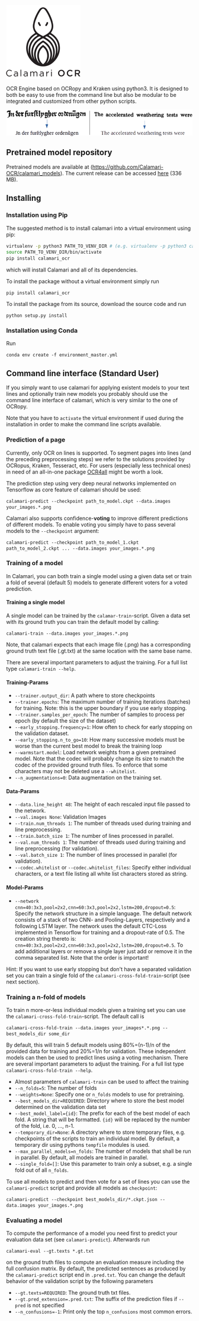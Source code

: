 
![logo](resources/logo/calamari_200.png)

OCR Engine based on OCRopy and Kraken using python3.
It is designed to both be easy to use from the command line but also be modular to be integrated and customized from other python scripts.

![preview](resources/preview.png)

##  Pretrained model repository
Pretrained models are available at (https://github.com/Calamari-OCR/calamari_models).
The current release can be accessed [here](https://github.com/Calamari-OCR/calamari_models/archive/1.0.zip) (336 MB).

## Installing
### Installation using Pip
The suggested method is to install calamari into a virtual environment using pip:
```bash
virtualenv -p python3 PATH_TO_VENV_DIR # (e.g. virtualenv -p python3 calamari_venv)
source PATH_TO_VENV_DIR/bin/activate
pip install calamari_ocr
```
which will install Calamari and all of its dependencies.

To install the package without a virtual environment simply run
```
pip install calamari_ocr
```

To install the package from its source, download the source code and run
```
python setup.py install
```

### Installation using Conda
Run
```
conda env create -f environment_master.yml
```

## Command line interface (Standard User)
If you simply want to use calamari for applying existent models to your text lines and optionally train new models you probably should use the command line interface of calamari, which is very similar to the one of OCRopy.

Note that you have to `activate` the virtual environment if used during the installation in order to make the command line scripts available.

### Prediction of a page
Currently, only OCR on lines is supported.
To segment pages into lines (and the preceding preprocessing steps) we refer to the solutions provided by OCRopus, Kraken, Tesseract, etc.
For users (especially less technical ones) in need of an all-in-one package [OCR4all](https://github.com/OCR4all) might be worth a look.

The prediction step using very deep neural networks implemented on Tensorflow as core feature of calamari should be used:
```
calamari-predict --checkpoint path_to_model.ckpt --data.images your_images.*.png
```
Calamari also supports confidence-**voting** to improve different predictions of different models.
To enable voting you simply have to pass several models to the `--checkpoint` argument:
```
calamari-predict --checkpoint path_to_model_1.ckpt path_to_model_2.ckpt ... --data.images your_images.*.png
```

### Training of a model
In Calamari, you can both train a single model using a given data set or train a fold of several (default 5) models to generate different voters for a voted prediction.

#### Training a single model
A single model can be trained by the `calamar-train`-script. Given a data set with its ground truth you can train the default model by calling:
```
calamari-train --data.images your_images.*.png
```
Note, that calamari expects that each image file (.png) has a corresponding ground truth text file (.gt.txt) at the same location with the same base name.

There are several important parameters to adjust the training. For a full list type `calamari-train --help`.

#### Training-Params
- `--trainer.output_dir`: A path where to store checkpoints
- `--trainer.epochs`: The maximum number of training iterations (batches) for training. Note: this is the upper boundary if you use early stopping.
- `--trainer.samples_per_epoch`: The number of samples to process per epoch (by default the size of the dataset)
- `--early_stopping.frequency=1`: How often to check for early stopping on the validation dataset.
- `--early_stopping.n_to_go=10`: How many successive models must be worse than the current best model to break the training loop
- `--warmstart.model`: Load network weights from a given pretrained model. Note that the codec will probably change its size to match the codec of the provided ground truth files. To enforce that some characters may not be deleted use a `--whitelist`.
- `--n_augmentations=0`: Data augmentation on the training set.

#### Data-Params
- `--data.line_height 48`: The height of each rescaled input file passed to the network.
- `--val.images None`: Validation Images
- `--train.num_threads 1`: The number of threads used during training and line preprocessing.
- `--train.batch_size 1`: The number of lines processed in parallel.
- `--val.num_threads 1`: The number of threads used during training and line preprocessing (for validation).
- `--val.batch_size 1`: The number of lines processed in parallel (for validation).
- `--codec.whitelist` or `--codec.whitelist_files`: Specify either individual characters, or a text file listing all white list characters stored as string.

#### Model-Params
- `--network cnn=40:3x3,pool=2x2,cnn=60:3x3,pool=2x2,lstm=200,dropout=0.5`: Specify the network structure in a simple language. The default network consists of a stack of two CNN- and Pooling-Layers, respectively and a following LSTM layer. The network uses the default CTC-Loss implemented in Tensorflow for training and a dropout-rate of 0.5. The creation string thereto is: `cnn=40:3x3,pool=2x2,cnn=60:3x3,pool=2x2,lstm=200,dropout=0.5`. To add additional layers or remove a single layer just add or remove it in the comma separated list. Note that the order is important!

Hint: If you want to use early stopping but don't have a separated validation set you can train a single fold of the `calamari-cross-fold-train`-script (see next section).

### Training a n-fold of models
To train n more-or-less individual models given a training set you can use the `calamari-cross-fold-train`-script. The default call is
```
calamari-cross-fold-train --data.images your_images*.*.png --best_models_dir some_dir
```
By default, this will train 5 default models using 80%=(n-1)/n of the provided data for training and 20%=1/n for validation. These independent models can then be used to predict lines using a voting mechanism.
There are several important parameters to adjust the training. For a full list type `calamari-cross-fold-train --help`.

 - Almost parameters of `calamari-train` can be used to affect the training
 - `--n_folds=5`: The number of folds
 - `--weights=None`: Specify one or `n_folds` models to use for pretraining.
 - `--best_models_dir=REQUIRED`: Directory where to store the best model determined on the validation data set
 - `--best_model_label={id}`: The prefix for each of the best model of each fold. A string that will be formatted. `{id}` will be replaced by the number of the fold, i.e. 0, ..., n-1.
 - `--temporary_dir=None`: A directory where to store temporary files, e.g. checkpoints of the scripts to train an individual model. By default, a temporary dir using pythons `tempfile` modules is used.
 - `--max_parallel_models=n_folds`: The number of models that shall be run in parallel. By default, all models are trained in parallel.
 - `--single_fold=[]`: Use this parameter to train only a subset, e.g. a single fold out of all `n_folds`.
 
 To use all models to predict and then vote for a set of lines you can use the `calamari-predict` script and provide all models as `checkpoint`:
```
calamari-predict --checkpoint best_models_dir/*.ckpt.json --data.images your_images.*.png
```

### Evaluating a model
To compute the performance of a model you need first to predict your evaluation data set (see `calamari-predict`). Afterwards run
```
calamari-eval --gt.texts *.gt.txt
```
on the ground truth files to compute an evaluation measure including the full confusion matrix. By default, the predicted sentences as produced by the `calamari-predict` script end in `.pred.txt`. You can change the default behavior of the validation script by the following parameters

 - `--gt.texts=REQUIRED`: The ground truth txt files.
 - `--gt.pred_extension=.pred.txt`: The suffix of the prediction files if `--pred` is not specified
 - `--n_confusions=-1`: Print only the top `n_confusions` most common errors.
